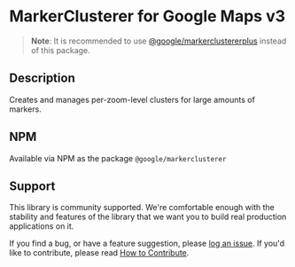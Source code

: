 MarkerClusterer for Google Maps v3
==================================

>**Note**: It is recommended to use [@google/markerclustererplus](https://github.com/googlemaps/v3-utility-library/tree/master/packages/markerclustererplus) instead of this package.

## Description

Creates and manages per-zoom-level clusters for large amounts of markers.

## NPM

Available via NPM as the package `@google/markerclusterer`

## Support

This library is community supported. We're comfortable enough with the stability and features of
the library that we want you to build real production applications on it.

If you find a bug, or have a feature suggestion, please [log an issue][issues]. If you'd like to
contribute, please read [How to Contribute][contrib].

[issues]: https://github.com/googlemaps/v3-utility-library/issues
[contrib]: https://github.com/googlemaps/v3-utility-library/blob/master/packages/markerclusterer/CONTRIB.md

